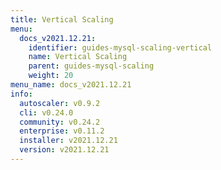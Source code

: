 ```yaml
---
title: Vertical Scaling
menu:
  docs_v2021.12.21:
    identifier: guides-mysql-scaling-vertical
    name: Vertical Scaling
    parent: guides-mysql-scaling
    weight: 20
menu_name: docs_v2021.12.21
info:
  autoscaler: v0.9.2
  cli: v0.24.0
  community: v0.24.2
  enterprise: v0.11.2
  installer: v2021.12.21
  version: v2021.12.21
---
```


